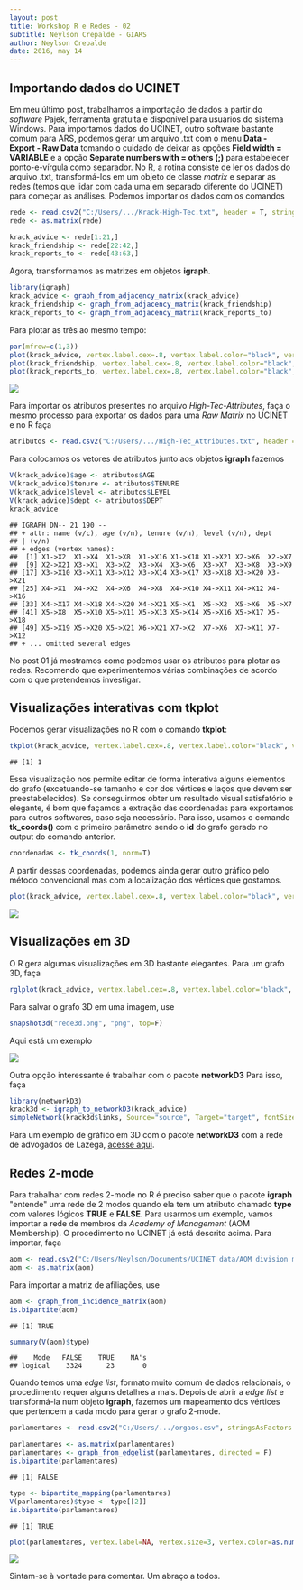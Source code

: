 ```yaml
---
layout: post
title: Workshop R e Redes - 02
subtitle: Neylson Crepalde - GIARS
author: Neylson Crepalde
date: 2016, may 14
---
```


Importando dados do UCINET
--------------------------

Em meu último post, trabalhamos a importação de dados a partir do *software* Pajek, ferramenta gratuita e disponível para usuários do sistema Windows. Para importamos dados do UCINET, outro software bastante comum para ARS, podemos gerar um arquivo .txt com o menu **Data - Export - Raw Data** tomando o cuidado de deixar as opções **Field width = VARIABLE** e a opção **Separate numbers with = others (;)** para estabelecer ponto-e-vírgula como separador. No R, a rotina consiste de ler os dados do arquivo .txt, transformá-los em um objeto de classe *matrix* e separar as redes (temos que lidar com cada uma em separado diferente do UCINET) para começar as análises. Podemos importar os dados com os comandos

``` r
rede <- read.csv2("C:/Users/.../Krack-High-Tec.txt", header = T, stringsAsFactors = F)
rede <- as.matrix(rede)
```

``` r
krack_advice <- rede[1:21,]
krack_friendship <- rede[22:42,]
krack_reports_to <- rede[43:63,]
```

Agora, transformamos as matrizes em objetos **igraph**.

``` r
library(igraph)
krack_advice <- graph_from_adjacency_matrix(krack_advice)
krack_friendship <- graph_from_adjacency_matrix(krack_friendship)
krack_reports_to <- graph_from_adjacency_matrix(krack_reports_to)
```

Para plotar as três ao mesmo tempo:

``` r
par(mfrow=c(1,3))
plot(krack_advice, vertex.label.cex=.8, vertex.label.color="black", vertex.color="red", edge.arrow.size=0.2, main="Krackhardt ADVICE")
plot(krack_friendship, vertex.label.cex=.8, vertex.label.color="black", vertex.color="lightblue", edge.arrow.size=0.2, main="Krackhardt FRIENDSHIP")
plot(krack_reports_to, vertex.label.cex=.8, vertex.label.color="black", vertex.color="yellow", edge.arrow.size=0.2, main="Krackhardt REPORTS TO")
```

![](/img/giars_r_oficina2_files/figure-markdown_github/unnamed-chunk-5-1.png)

Para importar os atributos presentes no arquivo *High-Tec-Attributes*, faça o mesmo processo para exportar os dados para uma *Raw Matrix* no UCINET e no R faça

``` r
atributos <- read.csv2("C:/Users/.../High-Tec_Attributes.txt", header = T, stringsAsFactors = F)
```

Para colocamos os vetores de atributos junto aos objetos **igraph** fazemos

``` r
V(krack_advice)$age <- atributos$AGE
V(krack_advice)$tenure <- atributos$TENURE
V(krack_advice)$level <- atributos$LEVEL
V(krack_advice)$dept <- atributos$DEPT
krack_advice
```

    ## IGRAPH DN-- 21 190 -- 
    ## + attr: name (v/c), age (v/n), tenure (v/n), level (v/n), dept
    ## | (v/n)
    ## + edges (vertex names):
    ##  [1] X1->X2  X1->X4  X1->X8  X1->X16 X1->X18 X1->X21 X2->X6  X2->X7 
    ##  [9] X2->X21 X3->X1  X3->X2  X3->X4  X3->X6  X3->X7  X3->X8  X3->X9 
    ## [17] X3->X10 X3->X11 X3->X12 X3->X14 X3->X17 X3->X18 X3->X20 X3->X21
    ## [25] X4->X1  X4->X2  X4->X6  X4->X8  X4->X10 X4->X11 X4->X12 X4->X16
    ## [33] X4->X17 X4->X18 X4->X20 X4->X21 X5->X1  X5->X2  X5->X6  X5->X7 
    ## [41] X5->X8  X5->X10 X5->X11 X5->X13 X5->X14 X5->X16 X5->X17 X5->X18
    ## [49] X5->X19 X5->X20 X5->X21 X6->X21 X7->X2  X7->X6  X7->X11 X7->X12
    ## + ... omitted several edges

No post 01 já mostramos como podemos usar os atributos para plotar as redes. Recomendo que experimentemos várias combinações de acordo com o que pretendemos investigar.

Visualizações interativas com **tkplot**
----------------------------------------

Podemos gerar visualizações no R com o comando **tkplot**:

``` r
tkplot(krack_advice, vertex.label.cex=.8, vertex.label.color="black", vertex.color="red", edge.arrow.size=0.2)
```

    ## [1] 1

Essa visualização nos permite editar de forma interativa alguns elementos do grafo (excetuando-se tamanho e cor dos vértices e laços que devem ser preestabelecidos). Se conseguirmos obter um resultado visual satisfatório e elegante, é bom que façamos a extração das coordenadas para exportamos para outros softwares, caso seja necessário. Para isso, usamos o comando **tk\_coords()** com o primeiro parâmetro sendo o **id** do grafo gerado no output do comando anterior.

``` r
coordenadas <- tk_coords(1, norm=T)
```

A partir dessas coordenadas, podemos ainda gerar outro gráfico pelo método convencional mas com a localização dos vértices que gostamos.

``` r
plot(krack_advice, vertex.label.cex=.8, vertex.label.color="black", vertex.color="red", edge.arrow.size=0.2, layout=coordenadas, main="Krackhardt ADVICE")
```

![](/img/giars_r_oficina2_files/figure-markdown_github/unnamed-chunk-11-1.png)

Visualizações em 3D
-------------------

O R gera algumas visualizações em 3D bastante elegantes. Para um grafo 3D, faça

``` r
rglplot(krack_advice, vertex.label.cex=.8, vertex.label.color="black", vertex.color="red", edge.arrow.size=0.2, layout=layout_with_kk)
```

Para salvar o grafo 3D em uma imagem, use

``` r
snapshot3d("rede3d.png", "png", top=F)
```

Aqui está um exemplo

![](/img/giars_r_oficina2_files/figure-markdown_github/rede3d-1.png)

Outra opção interessante é trabalhar com o pacote **networkD3** Para isso, faça

``` r
library(networkD3)
krack3d <- igraph_to_networkD3(krack_advice)
simpleNetwork(krack3d$links, Source="source", Target="target", fontSize = 10)
```

Para um exemplo de gráfico em 3D com o pacote **networkD3** com a rede de advogados de Lazega, [acesse aqui](http://neylsoncrepalde.github.io/img/viz3d.html).

Redes 2-mode
------------

Para trabalhar com redes 2-mode no R é preciso saber que o pacote **igraph** "entende" uma rede de 2 modos quando ela tem um atributo chamado **type** com valores lógicos **TRUE** e **FALSE**. Para usarmos um exemplo, vamos importar a rede de membros da *Academy of Management* (AOM Membership). O procedimento no UCINET já está descrito acima. Para importar, faça

``` r
aom <- read.csv2("C:/Users/Neylson/Documents/UCINET data/AOM division membership.txt", header = T, stringsAsFactors = F)
aom <- as.matrix(aom)
```

Para importar a matriz de afiliações, use

``` r
aom <- graph_from_incidence_matrix(aom)
is.bipartite(aom)
```

    ## [1] TRUE

``` r
summary(V(aom)$type)
```

    ##    Mode   FALSE    TRUE    NA's 
    ## logical    3324      23       0

Quando temos uma *edge list*, formato muito comum de dados relacionais, o procedimento requer alguns detalhes a mais. Depois de abrir a *edge list* e transformá-la num objeto **igraph**, fazemos um mapeamento dos vértices que pertencem a cada modo para gerar o grafo 2-mode.

``` r
parlamentares <- read.csv2("C:/Users/.../orgaos.csv", stringsAsFactors = F)
```

``` r
parlamentares <- as.matrix(parlamentares)
parlamentares <- graph_from_edgelist(parlamentares, directed = F)
is.bipartite(parlamentares)
```

    ## [1] FALSE

``` r
type <- bipartite_mapping(parlamentares)
V(parlamentares)$type <- type[[2]]
is.bipartite(parlamentares)
```

    ## [1] TRUE

``` r
plot(parlamentares, vertex.label=NA, vertex.size=3, vertex.color=as.numeric(V(parlamentares)$type)+3, main="Rede de afiliações de \nParlamentares a comissões")
```

![](/img/giars_r_oficina2_files/figure-markdown_github/unnamed-chunk-19-1.png)

Sintam-se à vontade para comentar. Um abraço a todos.
